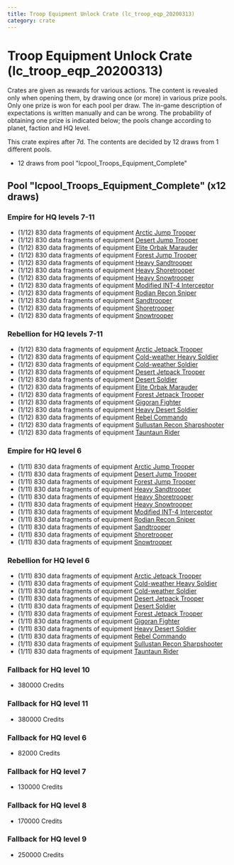 ```yaml
---
title: Troop Equipment Unlock Crate (lc_troop_eqp_20200313)
category: crate
---
```


# Troop Equipment Unlock Crate (lc_troop_eqp_20200313)

Crates are given as rewards for various actions. The content is revealed only when opening them, by drawing once (or more) in various prize pools. Only one prize is won for each pool per draw. The in-game description of expectations is written manually and can be wrong. The probability of obtaining one prize is indicated below; the pools change according to planet, faction and HQ level.

This crate expires after 7d. The contents are decided by 12 draws from 1 different pools.
  * 12 draws from pool "lcpool_Troops_Equipment_Complete"

## Pool "lcpool_Troops_Equipment_Complete" (x12 draws)

### Empire for HQ levels 7-11

  * (1/12) 830 data fragments of equipment [Arctic Jump Trooper](eqpEmpireSnowJumpTrooper)
  * (1/12) 830 data fragments of equipment [Desert Jump Trooper](eqpEmpireSandJumpTrooper)
  * (1/12) 830 data fragments of equipment [Elite Orbak Marauder](eqpEmpireBetaTroop)
  * (1/12) 830 data fragments of equipment [Forest Jump Trooper](eqpEmpirePentagonJumpTrooper)
  * (1/12) 830 data fragments of equipment [Heavy Sandtrooper](eqpEmpireHeavySandtrooper)
  * (1/12) 830 data fragments of equipment [Heavy Shoretrooper](eqpEmpirePentagonHeavyTrooper)
  * (1/12) 830 data fragments of equipment [Heavy Snowtrooper](eqpEmpireHeavySnowtrooper)
  * (1/12) 830 data fragments of equipment [Modified INT-4 Interceptor](eqpEmpireArcticINT4)
  * (1/12) 830 data fragments of equipment [Rodian Recon Sniper](eqpEmpireRodian)
  * (1/12) 830 data fragments of equipment [Sandtrooper](eqpEmpireSandtrooper)
  * (1/12) 830 data fragments of equipment [Shoretrooper](eqpEmpirePentagonTrooper)
  * (1/12) 830 data fragments of equipment [Snowtrooper](eqpEmpireSnowtrooper)

### Rebellion for HQ levels 7-11

  * (1/12) 830 data fragments of equipment [Arctic Jetpack Trooper](eqpRebelEchoBaseJetpackTrooper)
  * (1/12) 830 data fragments of equipment [Cold-weather Heavy Soldier](eqpRebelEchoBaseHeavySoldier)
  * (1/12) 830 data fragments of equipment [Cold-weather Soldier](eqpRebelEchoBaseSoldier)
  * (1/12) 830 data fragments of equipment [Desert Jetpack Trooper](eqpRebelSandJetpackTrooper)
  * (1/12) 830 data fragments of equipment [Desert Soldier](eqpRebelSandSoldier)
  * (1/12) 830 data fragments of equipment [Elite Orbak Marauder](eqpRebelBetaTroop)
  * (1/12) 830 data fragments of equipment [Forest Jetpack Trooper](eqpRebelPentagonJetpackTrooper)
  * (1/12) 830 data fragments of equipment [Gigoran Fighter](eqpRebelShaggyAlien)
  * (1/12) 830 data fragments of equipment [Heavy Desert Soldier](eqpRebelHeavySandSoldier)
  * (1/12) 830 data fragments of equipment [Rebel Commando](eqpRebelPentagonSoldier)
  * (1/12) 830 data fragments of equipment [Sullustan Recon Sharpshooter](eqpRebelSullustan)
  * (1/12) 830 data fragments of equipment [Tauntaun Rider](eqpRebelTauntaun)

### Empire for HQ level 6

  * (1/11) 830 data fragments of equipment [Arctic Jump Trooper](eqpEmpireSnowJumpTrooper)
  * (1/11) 830 data fragments of equipment [Desert Jump Trooper](eqpEmpireSandJumpTrooper)
  * (1/11) 830 data fragments of equipment [Forest Jump Trooper](eqpEmpirePentagonJumpTrooper)
  * (1/11) 830 data fragments of equipment [Heavy Sandtrooper](eqpEmpireHeavySandtrooper)
  * (1/11) 830 data fragments of equipment [Heavy Shoretrooper](eqpEmpirePentagonHeavyTrooper)
  * (1/11) 830 data fragments of equipment [Heavy Snowtrooper](eqpEmpireHeavySnowtrooper)
  * (1/11) 830 data fragments of equipment [Modified INT-4 Interceptor](eqpEmpireArcticINT4)
  * (1/11) 830 data fragments of equipment [Rodian Recon Sniper](eqpEmpireRodian)
  * (1/11) 830 data fragments of equipment [Sandtrooper](eqpEmpireSandtrooper)
  * (1/11) 830 data fragments of equipment [Shoretrooper](eqpEmpirePentagonTrooper)
  * (1/11) 830 data fragments of equipment [Snowtrooper](eqpEmpireSnowtrooper)

### Rebellion for HQ level 6

  * (1/11) 830 data fragments of equipment [Arctic Jetpack Trooper](eqpRebelEchoBaseJetpackTrooper)
  * (1/11) 830 data fragments of equipment [Cold-weather Heavy Soldier](eqpRebelEchoBaseHeavySoldier)
  * (1/11) 830 data fragments of equipment [Cold-weather Soldier](eqpRebelEchoBaseSoldier)
  * (1/11) 830 data fragments of equipment [Desert Jetpack Trooper](eqpRebelSandJetpackTrooper)
  * (1/11) 830 data fragments of equipment [Desert Soldier](eqpRebelSandSoldier)
  * (1/11) 830 data fragments of equipment [Forest Jetpack Trooper](eqpRebelPentagonJetpackTrooper)
  * (1/11) 830 data fragments of equipment [Gigoran Fighter](eqpRebelShaggyAlien)
  * (1/11) 830 data fragments of equipment [Heavy Desert Soldier](eqpRebelHeavySandSoldier)
  * (1/11) 830 data fragments of equipment [Rebel Commando](eqpRebelPentagonSoldier)
  * (1/11) 830 data fragments of equipment [Sullustan Recon Sharpshooter](eqpRebelSullustan)
  * (1/11) 830 data fragments of equipment [Tauntaun Rider](eqpRebelTauntaun)

### Fallback for HQ level 10

  * 380000 Credits

### Fallback for HQ level 11

  * 380000 Credits

### Fallback for HQ level 6

  * 82000 Credits

### Fallback for HQ level 7

  * 130000 Credits

### Fallback for HQ level 8

  * 170000 Credits

### Fallback for HQ level 9

  * 250000 Credits